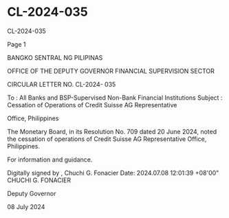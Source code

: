 # CL-2024-035

CL-2024-035

Page 1

BANGKO SENTRAL NG PILIPINAS

OFFICE OF THE DEPUTY GOVERNOR FINANCIAL SUPERVISION SECTOR

CIRCULAR LETTER NO. CL-2024- 035

To : All Banks and BSP-Supervised Non-Bank Financial Institutions Subject : Cessation of Operations of Credit Suisse AG Representative

Office, Philippines

The Monetary Board, in its Resolution No. 709 dated 20 June 2024, noted the cessation of operations of Credit Suisse AG Representative Office, Philippines.

For information and guidance.

Digitally signed by , Chuchi G. Fonacier Date: 2024.07.08 12:01:39 +08'00" CHUCHI G. FONACIER

Deputy Governor

08 July 2024